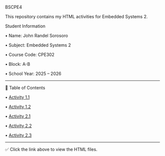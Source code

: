 BSCPE4

This repository contains my HTML activities for Embedded Systems 2.

Student Information

• Name: John Randel Sorosoro

• Subject: Embedded Systems 2

• Course Code: CPE302

• Block: A-B

• School Year: 2025 – 2026

---

📂 Table of Contents

• [Activity 1.1](Activity1-1.html)

• [Activity 1.2](Activity1-2.html)

• [Activity 2.1](Activity2.1_Resume.html)

• [Activity 2.2](Activity2.2.html)

• [Activity 2.3](Activity2.3.html)

---

✅ Click the link above to view the HTML files.

